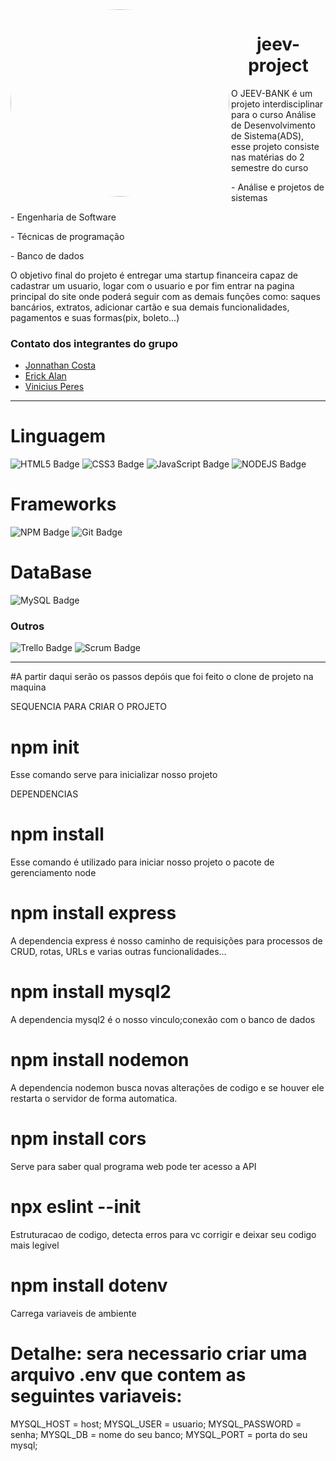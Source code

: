 
<img align="left" alt="jpg" src="https://i.imgur.com/VdiqGsc.jpg" width="350" height="300" style="border-radius:50%"/>
<h1 align=center> jeev-project</h1>
<p>O JEEV-BANK é um projeto interdisciplinar para o curso Análise de Desenvolvimento de Sistema(ADS), esse projeto consiste nas matérias do 2 semestre do curso
<p> - Análise e projetos de sistemas </p>
<p> - Engenharia de Software</p> 
<p> - Técnicas de programação</p>
<p> - Banco de dados</p>
<p> O objetivo final do projeto é entregar uma startup financeira capaz de cadastrar um usuario, logar com o usuario e por fim entrar na pagina principal do site onde poderá seguir com as demais funções como: saques bancários, extratos, adicionar cartão e sua demais funcionalidades, pagamentos e suas formas(pix, boleto...)
</p>
 
 ### Contato dos integrantes do grupo
 
 * [Jonnathan Costa](https://www.linkedin.com/in/jonnathan-costa-362956198/)
 * [Erick Alan](https://www.linkedin.com/in/erick-alan-7bb92b1b4/)
 * [Vinicius Peres](https://www.linkedin.com/in/viniciusperesoliveira/)

---

# Linguagem
 ![HTML5 Badge](https://img.shields.io/badge/HTML5-E34F26?style=for-the-badge&logo=html5&logoColor=white)
 ![CSS3 Badge](https://img.shields.io/badge/CSS3-1572B6?style=for-the-badge&logo=css3&logoColor=white)
 ![JavaScript Badge](https://img.shields.io/badge/JavaScript-F7DF1E?style=for-the-badge&logo=javascript&logoColor=black)
 ![NODEJS Badge](https://img.shields.io/badge/Node.js-43853D?style=for-the-badge&logo=node.js&logoColor=white)

# Frameworks

![NPM Badge](https://img.shields.io/badge/npm-CB3837?style=for-the-badge&logo=npm&logoColor=white)
![Git Badge](https://img.shields.io/badge/Git-F05032?style=for-the-badge&logo=git&logoColor=white)
 
 # DataBase
 
 ![MySQL Badge](https://img.shields.io/badge/MySQL-00000F?style=for-the-badge&logo=mysql&logoColor=white)
 
### Outros

 ![Trello Badge](https://img.shields.io/badge/Trello-blue?style=for-the-badge&logo=trello&logoColor=white)
 ![Scrum Badge](https://img.shields.io/badge/Scrum-00000F?style=for-the-badge&logo=scrum&logoColor=white)

----
#A partir daqui serão os passos depóis que foi feito o clone de projeto na maquina

SEQUENCIA PARA CRIAR O PROJETO

# npm init
Esse comando serve para inicializar nosso projeto

DEPENDENCIAS

# npm install 
Esse comando é utilizado para iniciar nosso projeto o pacote de gerenciamento node

# npm install express
A dependencia express é nosso caminho de requisições para processos de CRUD, rotas, URLs e varias outras funcionalidades...

# npm install mysql2
A dependencia mysql2 é o nosso vinculo;conexão com o banco de dados

# npm install nodemon
A dependencia nodemon busca novas alterações de codigo e se houver ele restarta o servidor de forma automatica.

# npm install cors 
Serve para saber qual programa web pode ter acesso a API 

# npx eslint --init 
Estruturacao de codigo, detecta erros para vc corrigir e deixar seu codigo mais legivel 

# npm install dotenv 
Carrega variaveis de ambiente

# Detalhe: sera necessario criar uma arquivo .env que contem as seguintes variaveis:
MYSQL_HOST = host;
MYSQL_USER = usuario;
MYSQL_PASSWORD = senha;
MYSQL_DB = nome do seu banco;
MYSQL_PORT = porta do seu mysql;



